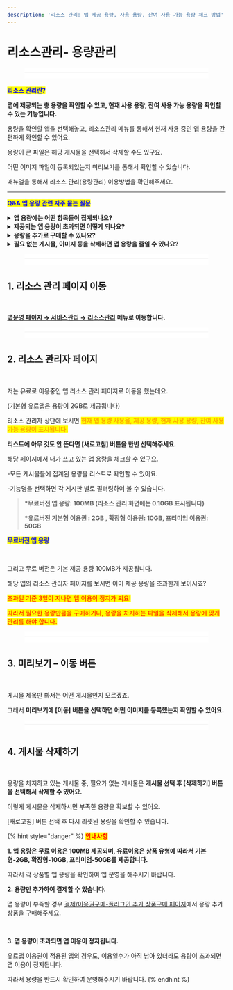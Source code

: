 ```yaml
---
description: '리소스 관리: 앱 제공 용량, 사용 용량, 잔여 사용 가능 용량 체크 방법'
---
```


# 리소스관리- 용량관리

<figure><img src="../../../.gitbook/assets/구분선 (4).PNG" alt=""><figcaption></figcaption></figure>

<mark style="color:blue;">**리소스 관리란?**</mark>

**앱에 제공되는 총 용량을 확인할 수 있고, 현재 사용 용량, 잔여 사용 가능 용량을 확인할 수 있는 기능입니다.**

용량을 확인할 앱을 선택해놓고, 리소스관리 메뉴를 통해서 현재 사용 중인 앱 용량을 간편하게 확인할 수 있어요.

용량이 큰 파일은 해당 게시물을 선택해서 삭제할 수도 있구요.

어떤 이미지 파일이 등록되었는지 미리보기를 통해서 확인할 수 있습니다.

매뉴얼을 통해서 리소스 관리(용량관리) 이용방법을 확인해주세요.

***

<mark style="color:blue;">**Q\&A 앱 용량 관련 자주 묻는 질문**</mark>

<details>

<summary><strong>앱 용량에는 어떤 항목들이 집계되나요?</strong></summary>

앱에 등록되는 파일, 이미지 등의 용량

게시판에-게시물에 등록한 이미지, 동영상 등의 첨부 파일이 집계됩니다.&#x20;

게시물에 작성된 글을 용량에 집계되지 않습니다.&#x20;

</details>

<details>

<summary><strong>제공되는 앱 용량이 초과되면 어떻게 되나요?</strong></summary>

제공되는 앱 용량이 초과되면 앱 이용이 정지됩니다. 앱 실행시 이용만료 메시지가 뜨구요.

**\*유료앱 이용자분들도 동일합니다**

용량이 초과되면, 앱 이용기간이 남아 있더라도 앱 이용이 정지가 되오니 반드시 용량을 체크해주세요!

</details>

<details>

<summary><strong>용량을 추가로 구매할 수 있나요?</strong></summary>

네 필요한 용량만 추가로 구매할 수 있어요.

[결제/이용권구매-플러그인 추가 상품구매  페이지](http://www.swing2app.co.kr/view/new\_product\_list\_by\_plugin)에서 저장용량 상품을 구매할 수 있습니다.

</details>

<details>

<summary><strong>필요 없는 게시물, 이미지 등을 삭제하면 앱 용량을 줄일 수 있나요?</strong></summary>

네 리소스 관리자 페이지로 이동 후 \[새로고침] 버튼 선택하면 등록된 게시물 목록 및 집계된 용량을 확인할 수 있습니다.&#x20;

미리보기-\[이동]을 선택해서 게시물 내용을 확인 한 뒤, **필요 없는 게시물이면 \[삭제하기] 버튼을 선택해서 지울 수 있습니다.**

**\[새로고침] 버튼 선택 시, 지운 용량만큼 용량이 추가되요!**

</details>



<figure><img src="../../../.gitbook/assets/구분선 (4).PNG" alt=""><figcaption></figcaption></figure>

## 1. 리소스 관리 페이지 이동

<div align="left">

<img src="https://wp.swing2app.co.kr/wp-content/uploads/2018/10/%EB%A6%AC%EC%86%8C%EC%8A%A4new%EC%82%AC%EC%9D%B4%EC%A6%88%EC%88%98%EC%A0%95.png" alt="">

</div>

[**앱운영 페이지 → 서비스관리 → 리소스관리**](http://www.swing2app.co.kr/view/storage\_manager) **메뉴로 이동합니다.**

<figure><img src="../../../.gitbook/assets/구분선 (4).PNG" alt=""><figcaption></figcaption></figure>

## 2. 리소스 관리자 페이지

<div align="left">

<img src="https://wp.swing2app.co.kr/wp-content/uploads/2018/10/%EB%A6%AC%EC%86%8C%EC%8A%A4%EA%B4%80%EB%A6%AC2_18.09.png" alt="">

</div>

저는 유료로 이용중인 앱 리소스 관리 페이지로 이동을 했는데요.&#x20;

(기본형 유료앱은 용량이 2GB로 제공됩니다)

리소스 관리자 상단에 보시면 <mark style="color:orange;">**현재 앱 용량 사용율, 제공 용량, 현재 사용 용량, 잔여 사용가능 용량이 표시됩니다.**</mark>

**리스트에 아무 것도 안 뜬다면 \[새로고침] 버튼을 한번 선택해주세요.**



해당 페이지에서 내가 쓰고 있는 앱 용량을 체크할 수 있구요.

\-모든 게시물들에 집계된 용량을 리스트로 확인할 수 있어요.

\-기능명을 선택하면 각 게시판 별로 필터링하여 볼 수 있습니다.

> **\*무료버전 앱 용량: 100MB (리소스 관리 화면에는 0.10GB 표시됩니다)**
>
> **\*유료버전 기본형 이용권 : 2GB , 확장형 이용권: 10GB,  프리미엄 이용권: 50GB**&#x20;



<mark style="color:blue;">**무료버전 앱 용량**</mark>

<div align="left">

<img src="https://wp.swing2app.co.kr/wp-content/uploads/2018/10/%EB%A6%AC%EC%86%8C%EC%8A%A4%EA%B4%80%EB%A6%AC3.png" alt="">

</div>

그리고 무료 버전은 기본 제공 용량 100MB가 제공됩니다.

해당 앱의 리소스 관리자 페이지를 보시면 이미 제공 용량을  초과한게 보이시죠?

<mark style="color:red;">초과일 기준 3일이 지나면 앱 이용이 정지가 되요!</mark>

<mark style="color:red;">따라서 필요한 용량만큼을 구매하거나,  용량을 차지하는 파일을 삭제해서 용량에 맞게 관리를 해야 합니다.</mark>

<figure><img src="../../../.gitbook/assets/구분선 (4).PNG" alt=""><figcaption></figcaption></figure>

## 3. 미리보기 – 이동 버튼

<div align="left">

<img src="https://wp.swing2app.co.kr/wp-content/uploads/2018/10/%EB%A6%AC%EC%86%8C%EC%8A%A4%EA%B4%80%EB%A6%AC3_18.09.png" alt="">

</div>

게시물 제목만 봐서는 어떤 게시물인지 모르겠죠.

그래서 **미리보기에 \[이동] 버튼을 선택하면 어떤 이미지를 등록했는지 확인할 수 있어요.**

<figure><img src="../../../.gitbook/assets/구분선 (4).PNG" alt=""><figcaption></figcaption></figure>

## 4. 게시물 삭제하기

<div align="left">

<img src="https://wp.swing2app.co.kr/wp-content/uploads/2018/10/%EB%A6%AC%EC%86%8C%EC%8A%A4%EA%B4%80%EB%A6%AC4_18.09.png" alt="">

</div>

용량을 차지하고 있는 게시물 중, 필요가 없는 게시물은 **게시물 선택 후 \[삭제하기] 버튼을 선택해서 삭제할 수 있어요.**

이렇게 게시물을 삭제하시면 부족한 용량을 확보할 수 있어요.

\[새로고침] 버튼 선택 후 다시 리셋된 용량을 확인할 수 있습니다.&#x20;



{% hint style="danger" %}
<mark style="color:red;">**안내사항**</mark>



**1. 앱 용량은 무료 이용은 100MB 제공되며, 유료이용은 상품 유형에 따라서 기본형-2GB, 확장형-10GB, 프리미엄-50GB를 제공합니다.**

따라서 각 상품별 앱 용량을 확인하여 앱 운영을 해주시기 바랍니다.



**2. 용량만 추가하여 결제할 수 있습니다.**

앱 용량이 부족할 경우 [결제/이용권구매-플러그인 추가 상품구매  페이지](http://www.swing2app.co.kr/view/new\_product\_list\_by\_plugin)에서 용량 추가 상품을 구매해주세요.

<img src="https://wp.swing2app.co.kr/wp-content/uploads/2018/10/%EC%BA%A1%EC%B2%9822-5.png" alt="" data-size="original">



**3. 앱 용량이 초과되면 앱 이용이 정지됩니다.**

유료앱 이용권이 적용된 앱의 경우도, 이용일수가 아직 남아 있더라도 용량이 초과되면 앱 이용이 정지됩니다.

따라서 용량을 반드시 확인하여 운영해주시기 바랍니다.
{% endhint %}

